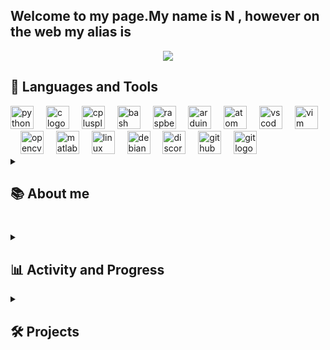 <h2 align="left">Welcome to my page.My name is N , however on the web my alias is   </h2>




 <p align="center">
  <img src="https://github.com/Meg4Byte/Meg4Byte/assets/121357383/351de541-fe65-4f4f-acf3-b661c7df0bd3" >
</p>







## 🔧 Languages and Tools 

<div align="left">
  <img src="https://cdn.simpleicons.org/python/3776AB" height="37" alt="python logo"  />
  <img width="12" />
  <img src="https://cdn.simpleicons.org/c/A8B9CC" height="37" alt="c logo"  />
  <img width="12" />
  <img src="https://cdn.simpleicons.org/c++/00599C" height="37" alt="cplusplus logo"  />
  <img width="12" />
  <img src="https://skillicons.dev/icons?i=bash" height="37" alt="bash logo"  />
  <img width="12" />
  <img src="https://cdn.simpleicons.org/raspberrypi/A22846" height="37" alt="raspberrypi logo"  />
  <img width="12" />
  <img src="https://cdn.simpleicons.org/arduino/00979D" height="37" alt="arduino logo"  />
  <img width="12" />
  <img src="https://cdn.jsdelivr.net/gh/devicons/devicon/icons/atom/atom-original.svg" height="37" alt="atom logo"  />
  <img width="12" />
  <img src="https://cdn.simpleicons.org/visualstudiocode/007ACC" height="37" alt="vscode logo"  />
  <img width="12" />
  <img src="https://cdn.simpleicons.org/vim/019733" height="37" alt="vim logo"  />
  <img width="12" />
  <img src="https://cdn.jsdelivr.net/gh/devicons/devicon/icons/opencv/opencv-original.svg" height="37" alt="opencv logo"  />
  <img width="12" />
  <img src="https://cdn.jsdelivr.net/gh/devicons/devicon/icons/matlab/matlab-original.svg" height="37" alt="matlab logo"  />
  <img width="12" />
  <img src="https://cdn.simpleicons.org/linux/FCC624" height="37" alt="linux logo"  />
  <img width="12" />
  <img src="https://cdn.simpleicons.org/debian/A81D33" height="37" alt="debian logo"  />
  <img width="12" />
  <img src="https://skillicons.dev/icons?i=discord" height="37" alt="discord logo"  />
  <img width="12" />
  <img src="https://skillicons.dev/icons?i=github" height="37" alt="github logo"  />
  <img width="12" />
  <img src="https://cdn.simpleicons.org/git/F05032" height="37" alt="git logo"  />
</div>


<details> 

  <summary><h2>📚 About me </h2></summary>
  Something is not right here

  <!-- https://github.com/jamesgeorge007/github-activity-readme -->
  <!--START_SECTION:activity-->


<!--END_SECTION:activity-->

</details>

###


<details> 
  <summary><h2>📊 Activity and Progress</h2></summary>

  <h3>🔥 Streak Stats</h3>

  <!-- GitHub Readme Streak Stats - https://github.com/DenverCoder1/github-readme-streak-stats -->
  <p align="center">
    <a href="https://github.com/DenverCoder1/github-readme-streak-stats">
      <!-- Use https://streak-stats.demolab.com or self-host with your own Vercel app - visit https://git.io/streak-stats for instructions -->
      <img title="🔥 Get streak stats for your profile at git.io/streak-stats" alt="Meg4Byte's streak" src="https://github-readme-streak-stats-9m8ugfa77-denvercoder1.vercel.app/?user=Meg4Byte&theme=monokai-metallian&hide_border=true"/>
    </a>
    <p>🔥 Get streak stats for your profile at <a href="https://git.io/streak-stats">git.io/streak-stats</a></p>
  </p>

  <h3>💻 GitHub Profile Stats</h3>

  <!-- https://github.com/anuraghazra/github-readme-stats -->

  <a href="https://github.com/anuraghazra/github-readme-stats"><img alt="Meg4Byte's Github Stats" src="https://denvercoder1-github-readme-stats.vercel.app/api/?username=Meg4Byte&show_icons=true&include_all_commits=true&count_private=true&theme=react&hide_border=true&bg_color=1F222E&title_color=F85D7F&icon_color=F8D866" height="192px"/></a>
  <a href="https://github.com/anuraghazra/github-readme-stats"><img alt="Meg4Byte's Top Languages" src="https://denvercoder1-github-readme-stats.vercel.app/api/top-langs/?username=Meg4Byte&langs_count=8&layout=compact&theme=react&hide_border=true&bg_color=1F222E&title_color=F85D7F&icon_color=F8D866&hide=Jupyter%20Notebook,Roff" height="192px"/></a>
  <br/>

  <b>Note:</b> Top languages is only a metric of the languages my public code consists of and doesn't reflect experience or skill level.

  <h3>🧮 LeetCode Stats</h3>

  <!-- LeetCode Stats -->
  <p align="center">
    <img alt="Meg4Byte's LeetCode Stats" src="https://leetcard.jacoblin.cool/Meg4Byte?ext=heatmap"/>
  </p>

  <b>Note:</b> While it is good to have problem-solving skills and apply data structures and algorithms to solve problems on LeetCode, it is also worth doing as many projects as you can.
  
  <!-- https://github.com/jamesgeorge007/github-activity-readme -->
  <!--START_SECTION:activity-->
  <!--END_SECTION:activity-->

</details>

<details> 
  <summary><h2>🛠️ Projects</h2></summary>

  ### Recent Projects

  1. **Project Name 1**
     - Description: Brief description of the project.
     - Link: [Repository](https://github.com/your-username/project-1) / [Live Demo](https://example.com)

  2. Raspberry Pi Tank
     - Description: Brief description of the project.
     - Link: [Repository](https://github.com/Meg4Byte/Rasp-Pi-Tank.git) 

  3. **Project Name 3**
     - Description: Brief description of the project.
     - Link: [Repository](https://github.com/your-username/project-3) / [Live Demo](https://example.com)

  ### Top Projects

  1. Ball Balancing on a Beam 
     - Description: Goal of the project is to balance a ball on a beam using PID regulator 
     - Link: [Repository](https://github.com/Meg4Byte/Ball-Balancing-Seesaw.git) 

  2. **Top Project 2**
     - Description: Detailed description of the project and its significance.
     - Link: [Repository](https://github.com/your-username/top-project-2) / [Live Demo](https://example.com)

  3. Raspberry Pi Tank
     - Description: Brief description of the project.
     - Link: [Repository](https://github.com/Meg4Byte/Rasp-Pi-Tank.git) 

  ### Projects I Am Working On

  1. **Future Project 1**
     - Description: Brief description of the project.
     - Link: [Repository](https://github.com/your-username/future-project-1) / [Live Demo](https://example.com)

  2. **Future Project 2**
     - Description: Brief description of the project.
     - Link: [Repository](https://github.com/your-username/future-project-2) / [Live Demo](https://example.com)

  3. **Future Project 3**
     - Description: Brief description of the project.
     - Link: [Repository](https://github.com/your-username/future-project-3) / [Live Demo](https://example.com)

</details>






